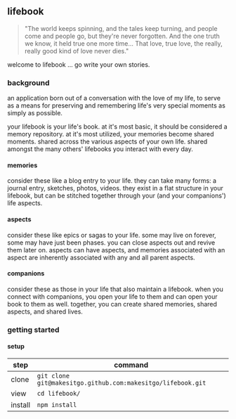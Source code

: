 lifebook
---

> "The world keeps spinning, and the tales keep turning, and people come and people go, but they're never forgotten. And the one truth we know, it held true one more time... That love, true love, the really, really good kind of love never dies."  

welcome to lifebook ... go write your own stories.

### background

an application born out of a conversation with the love of my life, to serve as a means for preserving and remembering life's very special moments as simply as possible.

your lifebook is your life's book.  at it's most basic, it should be considered a memory repository.  at it's most utilized, your memories become shared moments.  shared across the various aspects of your own life.  shared amongst the many others' lifebooks you interact with every day.

#### memories

consider these like a blog entry to your life.  they can take many forms: a journal entry, sketches, photos, videos.  they exist in a flat structure in your lifebook, but can be stitched together through your (and your companions') life aspects.

#### aspects

consider these like epics or sagas to your life.  some may live on forever, some may have just been phases.  you can close aspects out and revive them later on.  aspects can have aspects, and memories associated with an aspect are inherently associated with any and all parent aspects.

#### companions

consider these as those in your life that also maintain a lifebook.  when you connect with companions, you open your life to them and can open your book to them as well.  together, you can create shared memories, shared aspects, and shared lives.

### getting started

#### setup

step | command
--- | ---
clone | `git clone git@makesitgo.github.com:makesitgo/lifebook.git`
view | `cd lifebook/`
install | `npm install`
